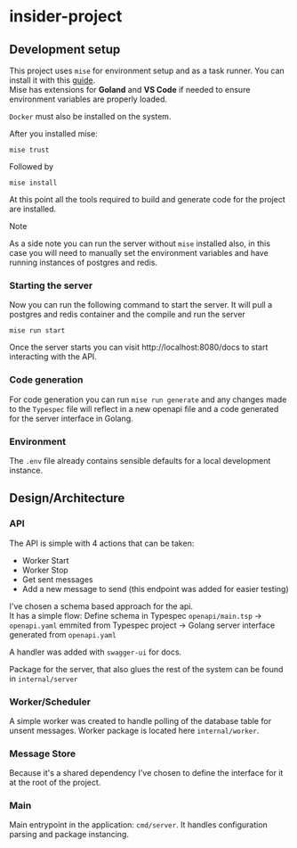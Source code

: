 # insider-project

## Development setup
This project uses `mise` for environment setup and as a task runner. 
You can install it with this [guide](https://mise.jdx.dev/getting-started.html).  
Mise has extensions for **Goland** and **VS Code** if needed to ensure environment variables are properly loaded.

`Docker` must also be installed on the system.

After you installed mise:
```shell
mise trust
```
Followed by
```shell
mise install
```
At this point all the tools required to build and generate code for the project are installed.

> [!NOTE]
> As a side note you can run the server without `mise` installed also, in this case you will need to manually set the environment variables and have running instances of postgres and redis.
### Starting the server
Now you can run the following command to start the server. It will pull a postgres and redis container and the compile and run the server
```shell
mise run start
```
Once the server starts you can visit http://localhost:8080/docs to start interacting with the API.

### Code generation
For code generation you can run `mise run generate` and any changes made to the `Typespec` file will reflect in a new openapi file and a code generated for the server interface in Golang.

### Environment
The `.env` file already contains sensible defaults for a local development instance.  

## Design/Architecture
### API
The API is simple with 4 actions that can be taken:
 - Worker Start
 - Worker Stop
 - Get sent messages
 - Add a new message to send (this endpoint was added for easier testing) 

I've chosen a schema based approach for the api.  
It has a simple flow: Define schema in Typespec `openapi/main.tsp` -> `openapi.yaml` emmited from Typespec project -> Golang server interface generated from `openapi.yaml`

A handler was added with `swagger-ui` for docs.

Package for the server, that also glues the rest of the system can be found in `internal/server`

### Worker/Scheduler
A simple worker was created to handle polling of the database table for unsent messages. 
Worker package is located here `internal/worker`.

### Message Store
Because it's a shared dependency I've chosen to define the interface for it at the root of the project.

### Main
Main entrypoint in the application: `cmd/server`. It handles configuration parsing and package instancing.
